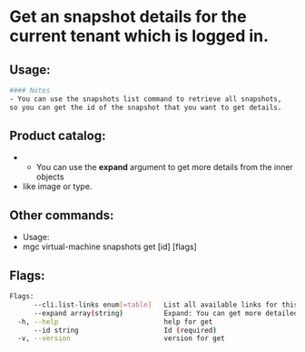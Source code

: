# Get an snapshot details for the current tenant which is logged in.

## Usage:
```bash
#### Notes
- You can use the snapshots list command to retrieve all snapshots,
so you can get the id of the snapshot that you want to get details.
```

## Product catalog:
- - You can use the **expand** argument to get more details from the inner objects
- like image or type.

## Other commands:
- Usage:
- mgc virtual-machine snapshots get [id] [flags]

## Flags:
```bash
Flags:
      --cli.list-links enum[=table]   List all available links for this command (one of "json", "table" or "yaml")
      --expand array(string)          Expand: You can get more detailed info about: ['image', 'machine-type']  (default [])
  -h, --help                          help for get
      --id string                     Id (required)
  -v, --version                       version for get
```


